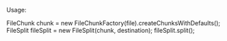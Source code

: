Usage: 

FileChunk chunk = new FileChunkFactory(file).createChunksWithDefaults();
FileSplit fileSplit = new FileSplit(chunk, destination);
fileSplit.split();
